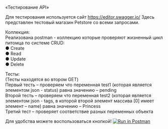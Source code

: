 «Тестирование API»

Для тестирования используется сайт https://editor.swagger.io/ Здесь представлен тестовый магазин Petstore со всеми запросами.

Коллекция:<br/>
Реализована postman - коллекцию которые проверяют жизненный цикл питомца по системе CRUD:<br/>
● Create<br/>
● Read<br/>
● Update<br/>
● Delete<br/>

Тесты:<br/>
(Тесты находятся во втором  GET) <br/>
Первый тесть – проверяем что переменная test1 (которая является элементом json - status) равна значению – pending<br/>
Второй тесть – проверяем что переменная test2 (которая является элементом json - tags, в которой второй элемент массива [0] имеет элемент – name) равна значению – Princess<br/>
Третий тест – проверяет соответствие разных переменных объекта<br/>

Для удобства можете воспользоваться кнопкой!
[![Run in Postman](https://run.pstmn.io/button.svg)](https://app.getpostman.com/run-collection/24172906-9099ecc6-4e8b-48e1-adc8-6b1eeb73a84a?action=collection%2Ffork&collection-url=entityId%3D24172906-9099ecc6-4e8b-48e1-adc8-6b1eeb73a84a%26entityType%3Dcollection%26workspaceId%3Df3d8e297-8d97-416f-92f5-c9622e29fb7c)<br/>
